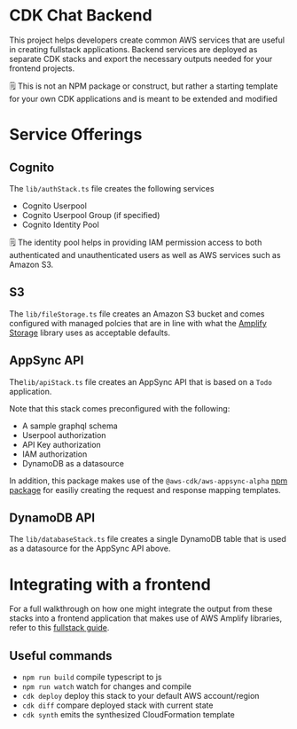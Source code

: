# CDK Chat Backend

This project helps developers create common AWS services that are useful in creating fullstack applications. Backend services are deployed as separate CDK stacks and export the necessary outputs needed for your frontend projects.

🗒️ This is not an NPM package or construct, but rather a starting template for your own CDK applications and is meant to be extended and modified

# Service Offerings

## Cognito

The `lib/authStack.ts` file creates the following services

- Cognito Userpool
- Cognito Userpool Group (if specified)
- Cognito Identity Pool

🗒️ The identity pool helps in providing IAM permission access to both authenticated and unauthenticated users as well as AWS services such as Amazon S3.

## S3

The `lib/fileStorage.ts` file creates an Amazon S3 bucket and comes configured with managed polcies that are in line with what the [Amplify Storage](https://docs.amplify.aws/cli/storage/import/#configuring-iam-role-to-use-amplify-recommended-policies) library uses as acceptable defaults.

## AppSync API

The`lib/apiStack.ts` file creates an AppSync API that is based on a `Todo` application.

Note that this stack comes preconfigured with the following:

- A sample graphql schema
- Userpool authorization
- API Key authorization
- IAM authorization
- DynamoDB as a datasource

In addition, this package makes use of the `@aws-cdk/aws-appsync-alpha` [npm package](https://www.npmjs.com/package/@aws-cdk/aws-appsync-alpha) for easiliy creating the request and response mapping templates.

## DynamoDB API

The `lib/databaseStack.ts` file creates a single DynamoDB table that is used as a datasource for the AppSync API above.

# Integrating with a frontend

For a full walkthrough on how one might integrate the output from these stacks into a frontend application that makes use of AWS Amplify libraries, refer to this [fullstack guide](https://blog.focusotter.com/the-fullstack-guide-to-creating-appsync-apis-with-the-aws-cdk#heading-interacting-with-a-nextjs-frontend).

## Useful commands

- `npm run build` compile typescript to js
- `npm run watch` watch for changes and compile
- `cdk deploy` deploy this stack to your default AWS account/region
- `cdk diff` compare deployed stack with current state
- `cdk synth` emits the synthesized CloudFormation template
